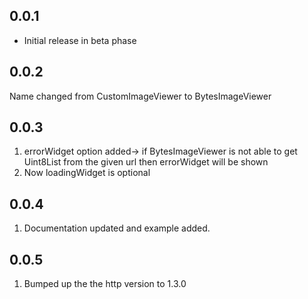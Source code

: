 ## 0.0.1

* Initial release in beta phase

## 0.0.2

Name changed from CustomImageViewer to BytesImageViewer

## 0.0.3

1. errorWidget option added-> if BytesImageViewer is not able to get Uint8List from the given url then errorWidget will be shown
2. Now loadingWidget is optional

## 0.0.4

1. Documentation updated and example added.

## 0.0.5
1. Bumped up the the http version to 1.3.0


